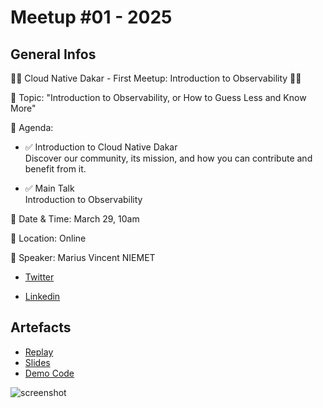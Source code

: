 # Meetup #01 - 2025

## General Infos

🚀🎉 Cloud Native Dakar - First Meetup: Introduction to Observability 🎉🚀

🔎 Topic: "Introduction to Observability, or How to Guess Less and Know More"

📌 Agenda:

- ✅ Introduction to Cloud Native Dakar  
Discover our community, its mission, and how you can contribute and benefit from it.

- ✅ Main Talk  
Introduction to Observability


📅 Date & Time: March 29, 10am

📍 Location: Online

📢 Speaker: Marius Vincent NIEMET 

- [Twitter](https://x.com/mariusniemet05)

- [Linkedin](https://www.linkedin.com/in/marius-vincent-niemet-928b48182/)

## Artefacts

- [Replay](https://youtu.be/ke5e_yt6XJY?si=hkKfsoNtO4xK5q3q)
- [Slides](https://docs.google.com/presentation/d/1kSnsrmujCZphkZLthTZKGm6f-z8oXo3b6Idx0hQheaU/edit?usp=sharing)
- [Demo Code](https://github.com/niemet0502/observability-demo)

![screenshot](./flyers/meetup-01-2k25-en.png)

